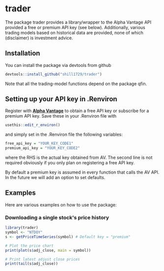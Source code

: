 
# trader

<!-- badges: start -->
<!-- badges: end -->

The package trader provides a library/wrapper to the Alpha Vantage API provided a free or premium API key (see below). Additionally, various trading models based on historical data are provided, none of which (disclaimer) is investment advice.

## Installation

You can install the package via devtools from github

``` r
devtools::install_github("shill1729/trader")
```
Note that all the trading-model functions depend on the package qfin.

## Setting up your API key in .Renviron
Register with **[Alpha Vantage](https://www.alphavantage.co/support/#api-key)** to obtain a free API key or subscribe for a premium API key. Save these in your .Renviron file with
```r
usethis::edit_r_environ()
```
and simply set in the .Renviron file the following variables:
```r
free_api_key = "YOUR_KEY_CODE1"
premium_api_key = "YOUR_KEY_CODE2"
```
where the RHS is the actual key obtained from AV. The second line is not required obviously if you only plan on registering a free API key.

By default a premium key is assumed in every function that calls the AV API. In the future we will add an option to set defaults.

## Examples
Here are various examples on how to use the package:
### Downloading a single stock's price history
```r
library(trader)
symbol <- "NTDOY"
s <- getPriceTimeSeries(symbol) # Default key = "premium"

# Plot the price chart
print(plot(s$adj_close, main = symbol))

# Print latest adjust close prices
print(tail(s$adj_close))
```

